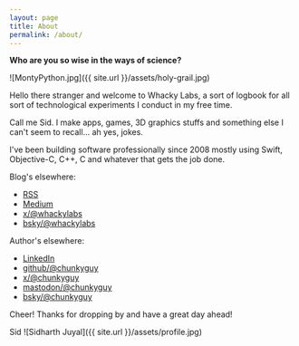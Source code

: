 ```yaml
---
layout: page
title: About 
permalink: /about/
---
```


**Who are you so wise in the ways of science?**

![MontyPython.jpg]({{ site.url }}/assets/holy-grail.jpg)

Hello there stranger and welcome to Whacky Labs, a sort of logbook for all sort of technological experiments I conduct in my free time.

Call me Sid. I make apps, games, 3D graphics stuffs and something else I can't seem to recall... ah yes, jokes. 

I've been building software professionally since 2008 mostly using Swift, Objective-C, C++, C and whatever that gets the job done.

Blog's elsewhere:
- [RSS](https://whackylabs.com/atom.xml)
- [Medium](https://medium.com/@chunkyguy)
- [x/@whackylabs](https://twitter.com/whackylabs)
- [bsky/@whackylabs](https://bsky.app/profile/whackylabs.bsky.social)

Author's elsewhere:
- [LinkedIn](https://www.linkedin.com/in/sidharthjuyal/)
- [github/@chunkyguy](https://github.com/chunkyguy)
- [x/@chunkyguy](https://twitter.com/chunkyguy)
- [mastodon/@chunkyguy](https://mastodon.gamedev.place/@chunkyguy)
- [bsky/@chunkyguy](https://bsky.app/profile/chunkyguy.bsky.social)

Cheer! Thanks for dropping by and have a great day ahead!

Sid
![Sidharth Juyal]({{ site.url }}/assets/profile.jpg)

